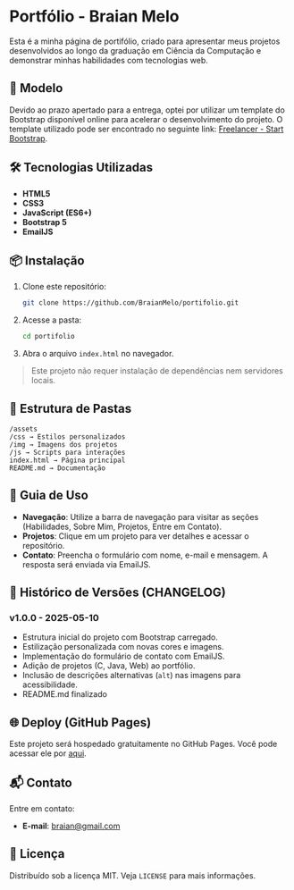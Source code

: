 # Portfólio - Braian Melo

Esta é a minha página de portifólio, criado para apresentar meus projetos desenvolvidos ao longo da graduação em Ciência da Computação e demonstrar minhas habilidades com tecnologias web.

## 🧩 Modelo

Devido ao prazo apertado para a entrega, optei por utilizar um template do Bootstrap disponível online para acelerar o desenvolvimento do projeto. O template utilizado pode ser encontrado no seguinte link: [Freelancer - Start Bootstrap](https://startbootstrap.com/theme/freelancer).



## 🛠️ Tecnologias Utilizadas

- **HTML5**
- **CSS3**
- **JavaScript (ES6+)**
- **Bootstrap 5**
- **EmailJS**

## 📦 Instalação

1. Clone este repositório:
   ```bash
   git clone https://github.com/BraianMelo/portifolio.git
   ```
2. Acesse a pasta:
   ```bash
   cd portifolio
   ```
3. Abra o arquivo `index.html` no navegador.

> Este projeto não requer instalação de dependências nem servidores locais.

## 🧱 Estrutura de Pastas

```
/assets
/css → Estilos personalizados
/img → Imagens dos projetos
/js → Scripts para interações
index.html → Página principal
README.md → Documentação
```


## 📖 Guia de Uso

- **Navegação**: Utilize a barra de navegação para visitar as seções (Habilidades, Sobre Mim, Projetos, Entre em Contato).
- **Projetos**: Clique em um projeto para ver detalhes e acessar o repositório.
- **Contato**: Preencha o formulário com nome, e-mail e mensagem. A resposta será enviada via EmailJS.


## 📝 Histórico de Versões (CHANGELOG)

### v1.0.0 - 2025-05-10
- Estrutura inicial do projeto com Bootstrap carregado.
- Estilização personalizada com novas cores e imagens.
- Implementação do formulário de contato com EmailJS.
- Adição de projetos (C, Java, Web) ao portfólio.
- Inclusão de descrições alternativas (`alt`) nas imagens para acessibilidade.
- README.md finalizado

## 🌐 Deploy (GitHub Pages)
 
Este projeto será hospedado gratuitamente no GitHub Pages. Você pode acessar ele por [aqui](https://braianmelo.github.io/).

## 📬 Contato

Entre em contato:
- **E-mail**: braian@gmail.com

## 📄 Licença

Distribuído sob a licença MIT. Veja `LICENSE` para mais informações.
